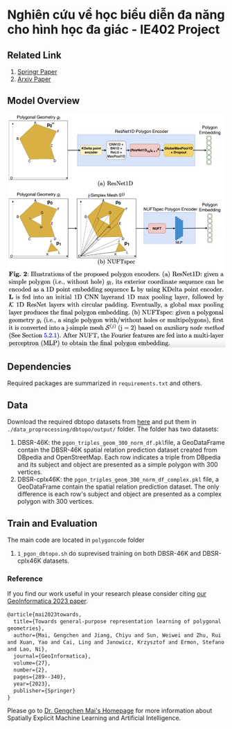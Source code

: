 # Nghiên cứu về học biểu diễn đa năng cho hình học đa giác - IE402 Project

## Related Link
1. [Springr Paper](https://link.springer.com/article/10.1007/s10707-022-00481-2)
2. [Arxiv Paper](https://arxiv.org/abs/2209.15458)

## Model Overview
<p align="center">
  <img src="image/model.png" alt="model" width="1000" />
</p>

## Dependencies
Required packages are summarized in `requirements.txt` and others.

## Data
Download the required dbtopo datasets from [here](https://www.dropbox.com/scl/fo/ubokquibjibxqb71lduto/h?rlkey=gnex7g3gx51g06gmd1v1um9u1&dl=0) and put them in `./data_proprocessing/dbtopo/output/` folder. The folder has two datasets:
1) DBSR-46K: the `pgon_triples_geom_300_norm_df.pkl`file, a GeoDataFrame contain the DBSR-46K spatial relation prediction dataset created from DBpedia and OpenStreetMap. Each row indicates a triple from DBpedia and its subject and object are presented as a simple polygon with 300 vertices.
2) DBSR-cplx46K: the `pgon_triples_geom_300_norm_df_complex.pkl` file, a  GeoDataFrame contain the spatial relation prediction dataset. The only difference is each row's subject and object are presented as a complex polygon with 300 vertices.



## Train and Evaluation
The main code are located in `polygoncode` folder

1) `1_pgon_dbtopo.sh` do suprevised training on both DBSR-46K and DBSR-cplx46K datasets.  



### Reference
If you find our work useful in your research please consider citing [our GeoInformatica 2023 paper](https://link.springer.com/article/10.1007/s10707-022-00481-2).  
```
@article{mai2023towards,
  title={Towards general-purpose representation learning of polygonal geometries},
  author={Mai, Gengchen and Jiang, Chiyu and Sun, Weiwei and Zhu, Rui and Xuan, Yao and Cai, Ling and Janowicz, Krzysztof and Ermon, Stefano and Lao, Ni},
  journal={GeoInformatica},
  volume={27},
  number={2},
  pages={289--340},
  year={2023},
  publisher={Springer}
}
```


Please go to [Dr. Gengchen Mai's Homepage](https://gengchenmai.github.io/) for more information about Spatially Explicit Machine Learning and Artificial Intelligence.
